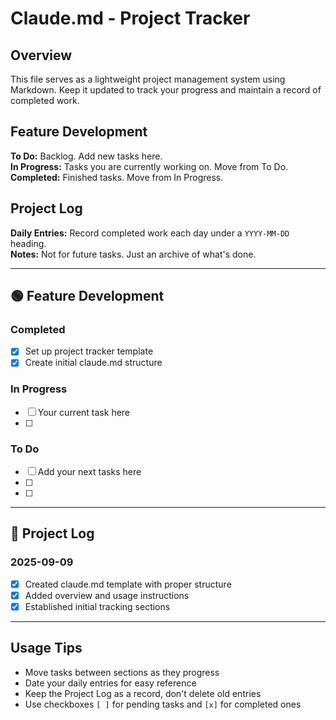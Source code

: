 # Claude.md - Project Tracker

## Overview
This file serves as a lightweight project management system using Markdown. Keep it updated to track your progress and maintain a record of completed work.

## Feature Development
**To Do:** Backlog. Add new tasks here.  
**In Progress:** Tasks you are currently working on. Move from To Do.  
**Completed:** Finished tasks. Move from In Progress.

## Project Log
**Daily Entries:** Record completed work each day under a `YYYY-MM-DD` heading.  
**Notes:** Not for future tasks. Just an archive of what's done.

---

## 🟢 Feature Development

### Completed
* [x] Set up project tracker template
* [x] Create initial claude.md structure

### In Progress
* [ ] Your current task here
* [ ] 

### To Do
* [ ] Add your next tasks here
* [ ] 
* [ ] 

---

## 🔵 Project Log

### 2025-09-09
* [x] Created claude.md template with proper structure
* [x] Added overview and usage instructions
* [x] Established initial tracking sections

---

## Usage Tips
- Move tasks between sections as they progress
- Date your daily entries for easy reference
- Keep the Project Log as a record, don't delete old entries
- Use checkboxes `[ ]` for pending tasks and `[x]` for completed ones
